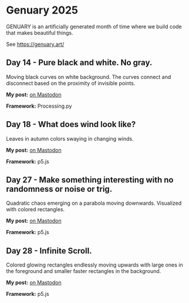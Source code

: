 # Genuary 2025

GENUARY is an artificially generated month of time where we build code that makes beautiful things.

See https://genuary.art/

## Day 14 - Pure black and white. No gray.

Moving black curves on white background. The curves connect and disconnect based on the proximity of invisible points.

**My post:** [on Mastodon](https://mastodon.green/@tobias_kleine/113829334128090953)

**Framework:** Processing.py

## Day 18 - What does wind look like?

Leaves in autumn colors swaying in changing winds.

**My post:** [on Mastodon](https://mastodon.green/@tobias_kleine/113857717226976547)

**Framework:** p5.js

## Day 27 - Make something interesting with no randomness or noise or trig.

Quadratic chaos emerging on a parabola moving downwards. Visualized with colored rectangles.

**My post:** [on Mastodon](https://mastodon.green/@tobias_kleine/113902595908021648)

**Framework:** p5.js

## Day 28 - Infinite Scroll.

Colored glowing rectangles endlessly moving upwards with large ones in the foreground and smaller faster rectangles in the background.

**My post:** [on Mastodon](https://mastodon.green/@tobias_kleine/113908583417463101)

**Framework:** p5.js
